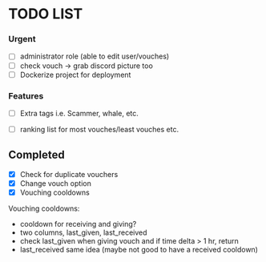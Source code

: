 # TODO LIST

### Urgent
- [ ] administrator role (able to edit user/vouches)
- [ ] check vouch -> grab discord picture too
- [ ] Dockerize project for deployment

### Features
- [ ] Extra tags i.e. Scammer, whale, etc.
- [ ] ranking list for most vouches/least vouches etc.


## Completed
- [x] Check for duplicate vouchers
- [x] Change vouch option
- [x] Vouching cooldowns

Vouching cooldowns:
- cooldown for receiving and giving?
- two columns, last_given, last_received
- check last_given when giving vouch and if time delta > 1 hr, return
- last_received same idea (maybe not good to have a received cooldown)
